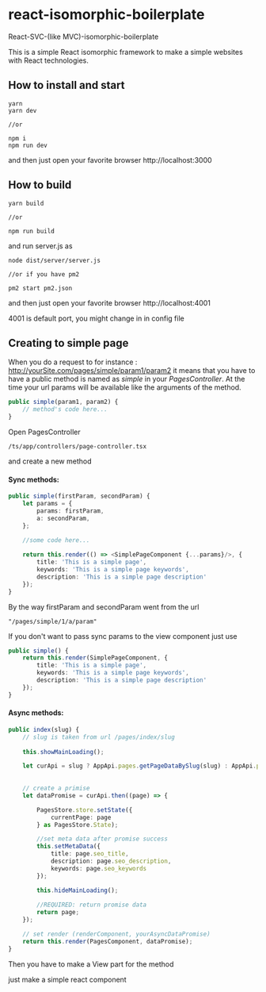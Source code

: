 # react-isomorphic-boilerplate
React-SVC-(like MVC)-isomorphic-boilerplate

This is a simple React isomorphic framework to make a simple websites with React technologies.

## How to install and start

```
yarn 
yarn dev

//or

npm i
npm run dev
```
and then just open your favorite browser 
http://localhost:3000

## How to build

```
yarn build

//or 

npm run build
```

and run server.js as

```
node dist/server/server.js

//or if you have pm2

pm2 start pm2.json
```

and then just open your favorite browser 
http://localhost:4001

4001 is default port, you might change in in config file 

## Creating to simple page

When you do a request to for instance : http://yourSite.com/pages/simple/param1/param2
it means that you have to have a public method is named as *simple* in your *PagesController*.
At the time your url params will be available like the arguments of the method.

```typescript
public simple(param1, param2) {
	// method's code here...
}
```

Open PagesController
```
/ts/app/controllers/page-controller.tsx 
```
and create a new method

#### Sync methods:

```typescript
public simple(firstParam, secondParam) {
	let params = {
		params: firstParam,
		a: secondParam,
	};
	
	//some code here...

	return this.render(() => <SimplePageComponent {...params}/>, {
		title: 'This is a simple page',
		keywords: 'This is a simple page keywords',
		description: 'This is a simple page description'
	});
}

```
By the way firstParam and secondParam went from the url 
```
"/pages/simple/1/a/param"
``` 

If you don't want to pass sync params to the view component just use
```typescript
public simple() {
	return this.render(SimplePageComponent, {
		title: 'This is a simple page',
		keywords: 'This is a simple page keywords',
		description: 'This is a simple page description'
	});
}

```
#### Async methods:

```typescript
public index(slug) {
	// slug is taken from url /pages/index/slug
	
	this.showMainLoading();

	let curApi = slug ? AppApi.pages.getPageDataBySlug(slug) : AppApi.pages.getPageDataById(1);
	
	
	// create a primise	
	let dataPromise = curApi.then((page) => {

		PagesStore.store.setState({
			currentPage: page
		} as PagesStore.State);

		//set meta data after promise success
		this.setMetaData({
			title: page.seo_title,
			description: page.seo_description,
			keywords: page.seo_keywords
		});

		this.hideMainLoading();
		
		//REQUIRED: return promise data
		return page;
	});

	// set render (renderComponent, yourAsyncDataPromise)
	return this.render(PagesComponent, dataPromise);
}
```
Then you have to make a View part for the method 

just make a simple react component
